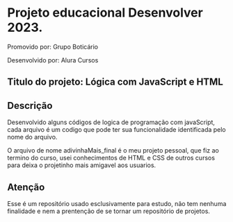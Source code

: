 <h1> Projeto educacional Desenvolver 2023.</h1>

<p> Promovido por: Grupo Boticário </p>

<p>Desenvolvido por: Alura Cursos </p>

<h2> Titulo do projeto: <strong>Lógica com JavaScript e HTML</strong></h2>

<h2> Descrição</h1>

<p>Desenvolvido alguns códigos de logica de programação com javaScript, cada arquivo é um codigo que pode ter sua funcionalidade identificada pelo nome do arquivo.</p>

<p>O arquivo de nome adivinhaMais_final é o meu projeto pessoal, que fiz ao termino do curso, usei conhecimentos de HTML e CSS de outros cursos para deixa o projetinho mais amigavel aos usuarios.</p>

<h2>Atenção</h2>
<p>Esse é um repositório usado esclusivamente para estudo, não tem nenhuma finalidade e nem a prentenção de se tornar um repositório de projetos.